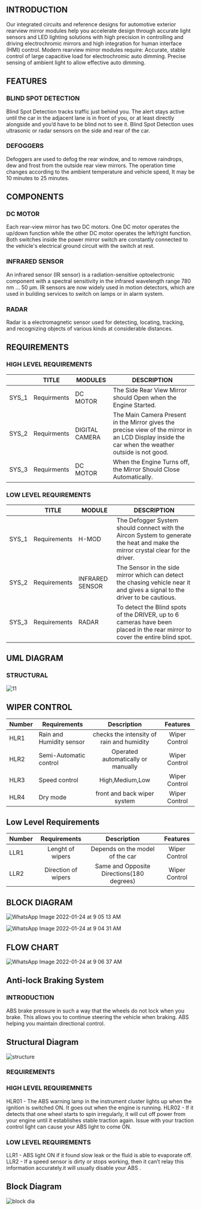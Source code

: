 ## INTRODUCTION
Our integrated circuits and reference designs for automotive exterior rearview mirror modules help you accelerate design through accurate light sensors and LED lighting solutions with high precision in controlling and driving electrochromic mirrors and high integration for human interface (HMI) control.
Modern rearview mirror modules require:
Accurate, stable control of large capacitive load for electrochromic auto dimming.  Precise sensing of ambient light to allow effective auto dimming.

## FEATURES
### BLIND SPOT DETECTION 										
Blind Spot Detection tracks traffic just behind you. The alert stays active until the car in the adjacent lane is in front of you, or at least directly alongside and you’d have to be blind not to see it. Blind Spot Detection uses ultrasonic or radar sensors on the side and rear of the car.
### DEFOGGERS	
Defoggers are used to defog the rear window, and to remove raindrops, dew and frost from the outside rear view mirrors. The operation time changes according to the ambient temperature and vehicle speed, It may be 10 minutes to 25 minutes.

## COMPONENTS
### DC MOTOR
Each rear-view mirror has two DC motors. One DC motor operates the up/down function while the other DC motor operates the left/right function. Both switches inside the power mirror switch are constantly connected to the vehicle's electrical ground circuit with the switch at rest.
### INFRARED SENSOR
An infrared sensor (IR sensor) is a radiation-sensitive optoelectronic component with a spectral sensitivity in the infrared wavelength range 780 nm … 50 µm. IR sensors are now widely used in motion detectors, which are used in building services to switch on lamps or in alarm system.
### RADAR
Radar is a electromagnetic sensor used for detecting, locating, tracking, and recognizing objects of various kinds at considerable distances. 


## REQUIREMENTS

### HIGH LEVEL REQUIREMENTS

|   | TITLE  | MODULES  |  DESCRIPTION |
|---|---|---|---|
| SYS_1 | Requirments | DC MOTOR  | The Side Rear View Mirror should Open when the Engine Started.|
| SYS_2 | Requirments | DIGITAL CAMERA | The Main Camera Present in the Mirror gives the precise view of the mirror in an LCD Display inside the car when the weather outside is not good.|
| SYS_3 | Requirments | DC MOTOR  | When the Engine Turns off, the Mirror Should Close Automatically.|

### LOW LEVEL REQUIREMENTS

|   | TITLE  | MODULE  | DESCRIPTION  |
|---|---|---|---|
| SYS_1  | Requirements  | H-MOD  | The Defogger System should connect with the Aircon System to generate the heat and make the mirror crystal clear for the driver.|
| SYS_2  | Requirements  | INFRARED SENSOR  | The Sensor in the side mirror which can detect the chasing vehicle near it and gives a signal to the driver to be cautious.|
| SYS_3  | Requirements  | RADAR  | To detect the Blind spots of the DRIVER, up to 6 cameras have been placed in the rear mirror to cover the entire blind spot.|

## UML DIAGRAM
### STRUCTURAL










![11](https://user-images.githubusercontent.com/54714219/150665688-daba7717-9e8e-4486-8ba6-fe4450bcc293.jpg)

## WIPER CONTROL

Number |Requirements|	Description	|Features |
|-----------|------------|:---------:|:---------:|
HLR1 |	Rain and Humidity sensor| checks the intensity of rain and humidity| Wiper Control|	
HLR2	|Semi-Automatic control| Operated automatically or manually	|	Wiper Control|
HLR3	|Speed control |High,Medium,Low|	Wiper Control|
HLR4 |Dry mode |front and back wiper system| Wiper Control|

## Low Level Requirements
Number| Requirements|	Description|	Features|	
|--------------------|:---------:|:--------:|:-----:|
LLR1	|Lenght of wipers| Depends on the model of the car |	Wiper Control | 
LLR2	| Direction of wipers  | Same and Opposite Directions(180 degrees) |	Wiper Control | 
## BLOCK DIAGRAM

![WhatsApp Image 2022-01-24 at 9 05 13 AM](https://user-images.githubusercontent.com/94425272/150718005-332b73a8-8548-44ef-8eaa-b549370522be.jpeg)


![WhatsApp Image 2022-01-24 at 9 04 31 AM](https://user-images.githubusercontent.com/94425272/150718036-74384a19-ac34-4595-96db-6420ccaf77b5.jpeg)

## FLOW CHART

![WhatsApp Image 2022-01-24 at 9 06 37 AM](https://user-images.githubusercontent.com/94425272/150718176-306094bf-0418-42d8-9156-d5a7e6ee0d9b.jpeg)


## Anti-lock Braking System 

### INTRODUCTION

ABS brake pressure in such a way that the wheels do not lock when you brake. This allows you to continue steering the vehicle when braking.
ABS helping you maintain directional control.

## Structural Diagram

![structure](https://user-images.githubusercontent.com/94296796/152000876-324e66a6-6aec-4ea2-af02-b5d0db23fa14.png)

### REQUIREMENTS

### HIGH LEVEL REQUIREMNETS

HLR01 - The ABS warning lamp in the instrument cluster lights up when the ignition is switched ON. It goes out when the engine is running.
HLR02 - If it detects that one wheel starts to spin irregularly, it will cut off power from your engine until it establishes stable traction again. Issue with your traction control light can cause your ABS light to come ON.

### LOW LEVEL REQUIREMENTS

LLR1 - ABS light ON if it found slow leak or the fluid is able to evaporate off.
LLR2 - If a speed sensor is dirty or stops working, then it can’t relay this information accurately.it will usually disable your ABS .

## Block Diagram

![block dia](https://user-images.githubusercontent.com/94296796/152001686-23f786d4-1929-4d9a-9e32-9702d4b9adb8.png)




